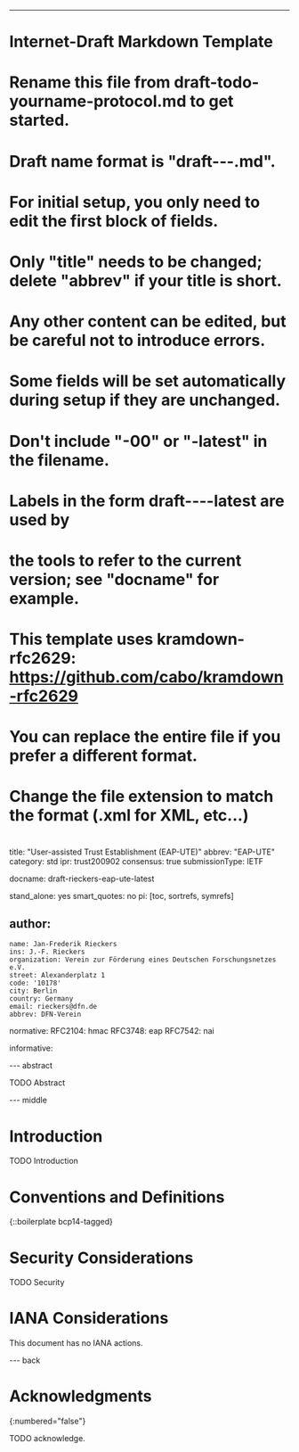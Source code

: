 ---
###
# Internet-Draft Markdown Template
#
# Rename this file from draft-todo-yourname-protocol.md to get started.
# Draft name format is "draft-<yourname>-<workgroup>-<name>.md".
#
# For initial setup, you only need to edit the first block of fields.
# Only "title" needs to be changed; delete "abbrev" if your title is short.
# Any other content can be edited, but be careful not to introduce errors.
# Some fields will be set automatically during setup if they are unchanged.
#
# Don't include "-00" or "-latest" in the filename.
# Labels in the form draft-<yourname>-<workgroup>-<name>-latest are used by
# the tools to refer to the current version; see "docname" for example.
#
# This template uses kramdown-rfc2629: https://github.com/cabo/kramdown-rfc2629
# You can replace the entire file if you prefer a different format.
# Change the file extension to match the format (.xml for XML, etc...)
#
###
title: "User-assisted Trust Establishment (EAP-UTE)"
abbrev: "EAP-UTE"
category: std
ipr: trust200902
consensus: true
submissionType: IETF

docname: draft-rieckers-eap-ute-latest

stand_alone: yes
smart_quotes: no
pi: [toc, sortrefs, symrefs]

author:
 -
    name: Jan-Frederik Rieckers
    ins: J.-F. Rieckers
    organization: Verein zur Förderung eines Deutschen Forschungsnetzes e.V.
    street: Alexanderplatz 1
    code: '10178'
    city: Berlin
    country: Germany
    email: rieckers@dfn.de
    abbrev: DFN-Verein

normative:
  RFC2104: hmac
  RFC3748: eap
  RFC7542: nai

informative:



--- abstract

TODO Abstract


--- middle

# Introduction

TODO Introduction


# Conventions and Definitions

{::boilerplate bcp14-tagged}


# Security Considerations

TODO Security


# IANA Considerations

This document has no IANA actions.


--- back

# Acknowledgments
{:numbered="false"}

TODO acknowledge.
